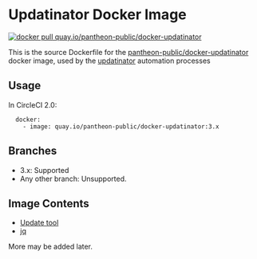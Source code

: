 # Updatinator Docker Image

[![docker pull quay.io/pantheon-public/docker-updatinator](https://img.shields.io/badge/image-quay-blue.svg)](https://quay.io/repository/pantheon-public/docker-updatinator)

This is the source Dockerfile for the [pantheon-public/docker-updatinator](https://quay.io/repository/pantheon-public/docker-updatinator) docker image, used by the [updatinator](https://github.com/pantheon-systems/updatinator) automation processes

## Usage
In CircleCI 2.0:
```
  docker:
    - image: quay.io/pantheon-public/docker-updatinator:3.x
```

## Branches

- 3.x: Supported
- Any other branch: Unsupported.

## Image Contents

- [Update tool](https://github.com/pantheon-systems/update-tool)
- [jq](https://stedolan.github.io/jq/)

More may be added later.
